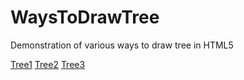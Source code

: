 # WaysToDrawTree
Demonstration of various ways to draw tree in HTML5


[Tree1](Tree1.html)
[Tree2](Tree2.html)
[Tree3](Tree3.html)
